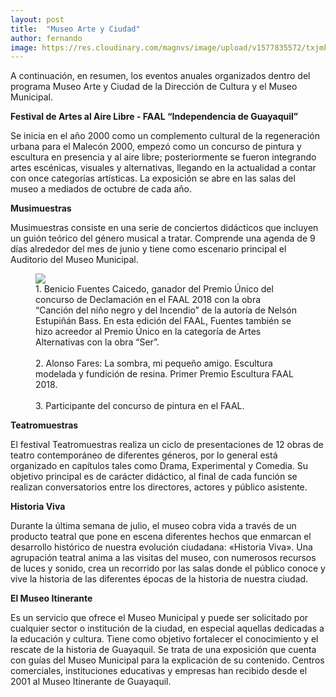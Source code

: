 ```yaml
---
layout: post
title:  "Museo Arte y Ciudad"
author: fernando
image: https://res.cloudinary.com/magnvs/image/upload/v1577835572/txjmkmjcoqfwowb6yppr.jpg
---
```

A continuación, en resumen, los eventos anuales organizados dentro del programa Museo Arte y Ciudad de la Dirección de Cultura y el Museo Municipal.

**Festival de Artes al Aire Libre - FAAL “Independencia de Guayaquil”**

Se inicia en el año 2000 como un complemento cultural de la regeneración urbana para el Malecón 2000, empezó como un concurso de pintura y escultura en presencia y al aire libre; posteriormente se fueron integrando artes escénicas, visuales y alternativas, llegando en la actualidad a contar con once categorías artísticas. La exposición se abre en las salas del museo a mediados de octubre de cada año.

**Musimuestras**

Musimuestras consiste en una serie de conciertos didácticos que incluyen un guión teórico del género musical a tratar. Comprende una agenda de 9 días alrededor del mes de junio y tiene como escenario principal el Auditorio del Museo Municipal.

<figure class='full-width'>
  <img class="wide" src="//cdn.filestackcontent.com/ZguQAWxSXKCtLe15ydV9">
  <figcaption>1. Benicio Fuentes Caicedo, ganador del Premio Único del concurso de Declamación en el FAAL 2018 con la obra “Canción del niño negro y del Incendio” de la autoría de Nelsón Estupiñán Bass. En esta edición del FAAL, Fuentes también se hizo acreedor al Premio Único en la categoría de Artes Alternativas con la obra “Ser”.<br /><br/>2. Alonso Fares: La sombra, mi pequeño amigo. Escultura modelada y fundición de resina. Primer Premio Escultura FAAL 2018.<br /><br/>3. Participante del concurso de pintura en el FAAL.</figcaption>
</figure>

**Teatromuestras**

El festival Teatromuestras realiza un ciclo de presentaciones de 12 obras de teatro contemporáneo de diferentes géneros, por lo general está organizado en capítulos tales como Drama, Experimental y Comedia. Su objetivo principal es de carácter didáctico, al final de cada función se realizan conversatorios entre los directores, actores y público asistente.

**Historia Viva**

Durante la última semana de julio, el museo cobra vida a través de un producto teatral que pone en escena diferentes hechos que enmarcan el desarrollo histórico de nuestra evolución ciudadana: «Historia Viva». Una agrupación teatral anima a las visitas del museo, con numerosos recursos de luces y sonido, crea un recorrido por las salas donde el público conoce y vive la historia de las diferentes épocas de la historia de nuestra ciudad.

**El Museo Itinerante**

Es un servicio que ofrece el Museo Municipal y puede ser solicitado por cualquier sector o institución de la ciudad, en especial aquellas dedicadas a la educación y cultura. Tiene como objetivo fortalecer el conocimiento y el rescate de la historia de Guayaquil. Se trata de una exposición que cuenta con guías del Museo Municipal para la explicación de su contenido. Centros comerciales, instituciones educativas y empresas han recibido desde el 2001 al Museo Itinerante de Guayaquil.
